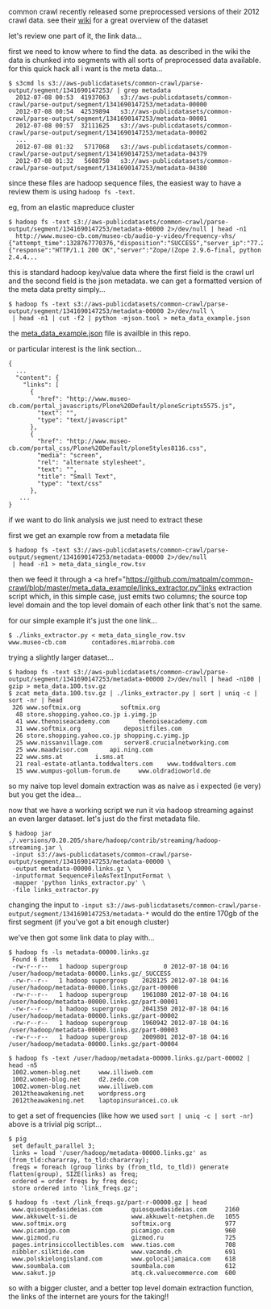 common crawl recently released some preprocessed versions of their 2012 crawl data. see their <a href="https://commoncrawl.atlassian.net/wiki/display/CRWL/About+the+Data+Set">wiki</a> for a great overview of the dataset

let's review one part of it, the link data...

first we need to know where to find the data. as described in the wiki the data is chunked into segments with all sorts of preprocessed data available. for this quick hack all i want is the meta data...

    $ s3cmd ls s3://aws-publicdatasets/common-crawl/parse-output/segment/1341690147253/ | grep metadata
      2012-07-08 00:53  41937063   s3://aws-publicdatasets/common-crawl/parse-output/segment/1341690147253/metadata-00000
      2012-07-08 00:54  42539894   s3://aws-publicdatasets/common-crawl/parse-output/segment/1341690147253/metadata-00001
      2012-07-08 00:57  32111625   s3://aws-publicdatasets/common-crawl/parse-output/segment/1341690147253/metadata-00002
      ...
      2012-07-08 01:32   5717068   s3://aws-publicdatasets/common-crawl/parse-output/segment/1341690147253/metadata-04379
      2012-07-08 01:32   5608750   s3://aws-publicdatasets/common-crawl/parse-output/segment/1341690147253/metadata-04380

since these files are hadoop sequence files, the easiest way to have a review them is using `hadoop fs -text`. 

eg, from an elastic mapreduce cluster

    $ hadoop fs -text s3://aws-publicdatasets/common-crawl/parse-output/segment/1341690147253/metadata-00000 2>/dev/null | head -n1
      http://www.museo-cb.com/museo-cb/audio-y-video/frequency-vhs/   {"attempt_time":1328767770376,"disposition":"SUCCESS","server_ip":"77.229.63.16","http_result":200,"http_headers":{"response":"HTTP/1.1 200 OK","server":"Zope/(Zope 2.9.6-final, python 2.4.4...

this is standard hadoop key/value data where the first field is the crawl url and the second field is the json metadata. we can get a formatted version of the
meta data pretty simply...

    $ hadoop fs -text s3://aws-publicdatasets/common-crawl/parse-output/segment/1341690147253/metadata-00000 2>/dev/null \
     | head -n1 | cut -f2 | python -mjson.tool > meta_data_example.json

the <a href="https://github.com/matpalm/common-crawl/blob/master/meta_data_example/meta_data_example.json">meta_data_example.json</a> file is availble in this repo.

or particular interest is the link section...

    {
      ...
      "content": {
        "links": [
          {
            "href": "http://www.museo-cb.com/portal_javascripts/Plone%20Default/ploneScripts5575.js", 
            "text": "", 
            "type": "text/javascript"
          },
          {
            "href": "http://www.museo-cb.com/portal_css/Plone%20Default/ploneStyles8116.css", 
            "media": "screen", 
            "rel": "alternate stylesheet", 
            "text": "", 
            "title": "Small Text", 
            "type": "text/css"
          }, 
       ...
    }

if we want to do link analysis we just need to extract these

first we get an example row from a metadata file

    $ hadoop fs -text s3://aws-publicdatasets/common-crawl/parse-output/segment/1341690147253/metadata-00000 2>/dev/null
     | head -n1 > meta_data_single_row.tsv

then we feed it through a <a href="https://github.com/matpalm/common-crawl/blob/master/meta_data_example/links_extractor.py"links extraction script</a> which, in this simple case, just emits two columns; the source top level domain and the top level domain of each other link that's not the same. 

for our simple example it's just the one link...

    $ ./links_extractor.py < meta_data_single_row.tsv 
    www.museo-cb.com       contadores.miarroba.com

trying a slightly larger dataset...

    $ hadoop fs -text s3://aws-publicdatasets/common-crawl/parse-output/segment/1341690147253/metadata-00000 2>/dev/null | head -n100 | gzip > meta_data.100.tsv.gz
    $ zcat meta_data.100.tsv.gz | ./links_extractor.py | sort | uniq -c | sort -nr | head
     326 www.softmix.org	       softmix.org
      48 store.shopping.yahoo.co.jp	i.yimg.jp
      41 www.thenoiseacademy.com		thenoiseacademy.com
      31 www.softmix.org			depositfiles.com
      26 store.shopping.yahoo.co.jp	shopping.c.yimg.jp
      25 www.nissanvillage.com		server8.crucialnetworking.com
      25 www.maadvisor.com		api.ning.com
      22 www.sms.at			i.sms.at
      21 real-estate-atlanta.toddwalters.com	www.toddwalters.com
      15 www.wumpus-gollum-forum.de		www.oldradioworld.de

so my naive top level domain extraction was as naive as i expected (ie very) but you get the idea...

now that we have a working script we run it via hadoop streaming against an even larger dataset. let's just do the first metadata file.

    $ hadoop jar ./.versions/0.20.205/share/hadoop/contrib/streaming/hadoop-streaming.jar \
     -input s3://aws-publicdatasets/common-crawl/parse-output/segment/1341690147253/metadata-00000 \
     -output metadata-00000.links.gz \
     -inputformat SequenceFileAsTextInputFormat \
     -mapper 'python links_extractor.py' \
     -file links_extractor.py

changing the input to `-input s3://aws-publicdatasets/common-crawl/parse-output/segment/1341690147253/metadata-*` would do the entire 170gb of the first segment (if you've got a bit enough cluster)

we've then got some link data to play with...

    $ hadoop fs -ls metadata-00000.links.gz
     Found 6 items
     -rw-r--r--   1 hadoop supergroup          0 2012-07-18 04:16 /user/hadoop/metadata-00000.links.gz/_SUCCESS
     -rw-r--r--   1 hadoop supergroup    2028125 2012-07-18 04:16 /user/hadoop/metadata-00000.links.gz/part-00000
     -rw-r--r--   1 hadoop supergroup    1961080 2012-07-18 04:16 /user/hadoop/metadata-00000.links.gz/part-00001
     -rw-r--r--   1 hadoop supergroup    2041350 2012-07-18 04:16 /user/hadoop/metadata-00000.links.gz/part-00002
     -rw-r--r--   1 hadoop supergroup    1960942 2012-07-18 04:16 /user/hadoop/metadata-00000.links.gz/part-00003
     -rw-r--r--   1 hadoop supergroup    2009801 2012-07-18 04:16 /user/hadoop/metadata-00000.links.gz/part-00004

    $ hadoop fs -text /user/hadoop/metadata-00000.links.gz/part-00002 | head -n5 
     1002.women-blog.net     www.illiweb.com
     1002.women-blog.net     d2.zedo.com
     1002.women-blog.net     www.illiweb.com
     2012theawakening.net    wordpress.org
     2012theawakening.net    laptopinsurancei.co.uk

to get a set of frequencies (like how we used `sort | uniq -c | sort -nr`) above is a trivial pig script...

    $ pig 
     set default_parallel 3;
     links = load '/user/hadoop/metadata-00000.links.gz' as (from_tld:chararray, to_tld:chararray);
     freqs = foreach (group links by (from_tld, to_tld)) generate flatten(group), SIZE(links) as freq;
     ordered = order freqs by freq desc;
     store ordered into 'link_freqs.gz';

    $ hadoop fs -text /link_freqs.gz/part-r-00000.gz | head
     www.quiosquedasideias.com        quiosquedasideias.com     2160
     www.akkuwelt-si.de               www.akkuwelt-netphen.de   1055
     www.softmix.org                  softmix.org               977
     www.picamigo.com                 picamigo.com              960
     www.gizmod.ru                    gizmod.ru                 725
     pages.intrinsiccollectibles.com  www.tias.com              708
     nibbler.silktide.com             www.vacando.ch            691
     www.polskielongisland.com        www.golocaljamaica.com    618
     www.soumbala.com                 soumbala.com              612
     www.sakut.jp                     atq.ck.valuecommerce.com  600

so with a bigger cluster, and a better top level domain extraction function, the links of the internet are yours for the taking!!















